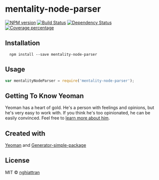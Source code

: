 # mentality-node-parser

[![NPM version][npm-image]][npm-url] [![Build Status][travis-image]][travis-url] [![Dependency Status][daviddm-image]][daviddm-url] [![Coverage percentage][coveralls-image]][coveralls-url]

## Installation

```
  npm install --save mentality-node-parser
```

## Usage

```js
var mentalityNodeParser = require('mentality-node-parser');
```

## Getting To Know Yeoman

Yeoman has a heart of gold. He&#39;s a person with feelings and opinions, but he&#39;s very easy to work with. If you think he&#39;s too opinionated, he can be easily convinced. Feel free to [learn more about him](http://yeoman.io/).

## Created with
[Yeoman](https://npmjs.org/package/yo) and [Generator-simple-package](https://npmjs.org/package/generator-simple-package)

## License
MIT © [nghiattran]()

[npm-image]: https://badge.fury.io/js/mentality-node-parser.svg
[npm-url]: https://npmjs.org/package/mentality-node-parser
[travis-image]: https://travis-ci.org/nghiattran/mentality-node-parser.svg?branch=master
[travis-url]: https://travis-ci.org/nghiattran/mentality-node-parser
[daviddm-image]: https://david-dm.org/nghiattran/mentality-node-parser.svg?theme=shields.io
[daviddm-url]: https://david-dm.org/nghiattran/mentality-node-parser
[coveralls-image]: https://coveralls.io/repos/nghiattran/mentality-node-parser/badge.svg
[coveralls-url]: https://coveralls.io/github/nghiattran/mentality-node-parser
